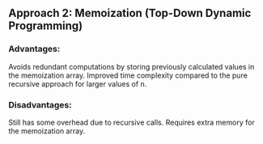 ## Approach 2: Memoization (Top-Down Dynamic Programming)
### Advantages:

Avoids redundant computations by storing previously calculated values in the memoization array.
Improved time complexity compared to the pure recursive approach for larger values of n.
### Disadvantages:

Still has some overhead due to recursive calls.
Requires extra memory for the memoization array.